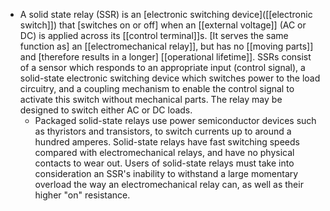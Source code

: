 - A solid state relay (SSR) is an [electronic switching device]([[electronic switch]]) that [switches on or off] when an [[external voltage]] (AC or DC) is applied across its [[control terminal]]s. [It serves the same function as] an [[electromechanical relay]], but has no [[moving parts]] and [therefore results in a longer] [[operational lifetime]]. SSRs consist of a sensor which responds to an appropriate input (control signal), a solid-state electronic switching device which switches power to the load circuitry, and a coupling mechanism to enable the control signal to activate this switch without mechanical parts. The relay may be designed to switch either AC or DC loads.
    - Packaged solid-state relays use power semiconductor devices such as thyristors and transistors, to switch currents up to around a hundred amperes. Solid-state relays have fast switching speeds compared with electromechanical relays, and have no physical contacts to wear out. Users of solid-state relays must take into consideration an SSR's inability to withstand a large momentary overload the way an electromechanical relay can, as well as their higher "on" resistance.
